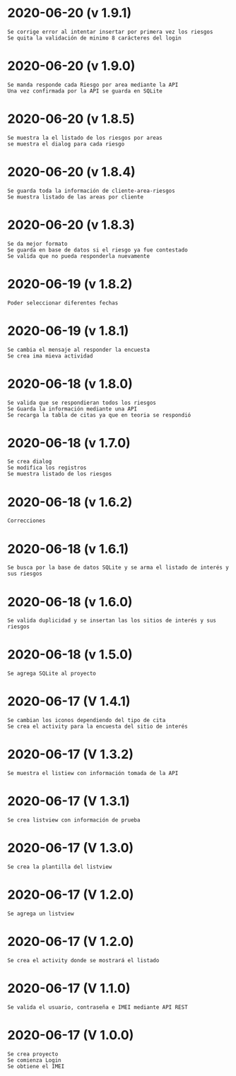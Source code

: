 # 2020-06-20 (v 1.9.1)
    Se corrige error al intentar insertar por primera vez los riesgos
    Se quita la validación de minimo 8 carácteres del login
# 2020-06-20 (v 1.9.0)
    Se manda responde cada Riesgo por area mediante la API
    Una vez confirmada por la API se guarda en SQLite
# 2020-06-20 (v 1.8.5)
    Se muestra la el listado de los riesgos por areas
    se muestra el dialog para cada riesgo
# 2020-06-20 (v 1.8.4)
    Se guarda toda la información de cliente-area-riesgos
    Se muestra listado de las areas por cliente
# 2020-06-20 (v 1.8.3)
    Se da mejor formato
    Se guarda en base de datos si el riesgo ya fue contestado
    Se valida que no pueda responderla nuevamente
# 2020-06-19 (v 1.8.2)
    Poder seleccionar diferentes fechas
# 2020-06-19 (v 1.8.1)
    Se cambia el mensaje al responder la encuesta
    Se crea ima mieva actividad
# 2020-06-18 (v 1.8.0)
    Se valida que se respondieran todos los riesgos
    Se Guarda la información mediante una API
    Se recarga la tabla de citas ya que en teoria se respondió
# 2020-06-18 (v 1.7.0)
    Se crea dialog
    Se modifica los registros
    Se muestra listado de los riesgos
# 2020-06-18 (v 1.6.2)
    Correcciones
# 2020-06-18 (v 1.6.1)
    Se busca por la base de datos SQLite y se arma el listado de interés y sus riesgos
# 2020-06-18 (v 1.6.0)
    Se valida duplicidad y se insertan las los sitios de interés y sus riesgos
# 2020-06-18 (v 1.5.0)
    Se agrega SQLite al proyecto
# 2020-06-17 (V 1.4.1)
    Se cambian los iconos dependiendo del tipo de cita
    Se crea el activity para la encuesta del sitio de interés
# 2020-06-17 (V 1.3.2)
    Se muestra el listiew con información tomada de la API
# 2020-06-17 (V 1.3.1)
    Se crea listview con información de prueba
# 2020-06-17 (V 1.3.0)
    Se crea la plantilla del listview
# 2020-06-17 (V 1.2.0)
    Se agrega un listview
# 2020-06-17 (V 1.2.0)
    Se crea el activity donde se mostrará el listado
# 2020-06-17 (V 1.1.0)
    Se valida el usuario, contraseña e IMEI mediante API REST
# 2020-06-17 (V 1.0.0)
    Se crea proyecto
    Se comienza Login
    Se obtiene el IMEI